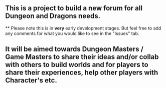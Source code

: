 
## This is a project to build a new forum for all Dungeon and Dragons needs.
** Please note this is in <b>very</b> early development stages. But feel free to add any comments for what you would like to see in the "Issues" tab.
## It will be aimed towards Dungeon Masters / Game Masters to share their ideas and/or collab with others to build worlds and for players to share their experiences, help other players with Character's etc.
